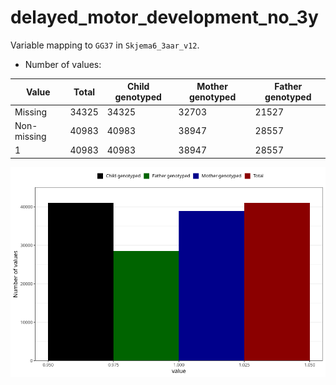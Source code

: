 # delayed_motor_development_no_3y
Variable mapping to `GG37` in `Skjema6_3aar_v12`.
- Number of values:

| Value | Total | Child genotyped | Mother genotyped | Father genotyped |
| ----- | ----- | --------------- | ---------------- | ---------------- |
| Missing | 34325 | 34325 | 32703 | 21527 |
| Non-missing | 40983 | 40983 | 38947 | 28557 |
| 1 | 40983 | 40983 | 38947 | 28557 |



![](delayed_motor_development_no_3y_n.png)



